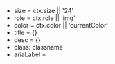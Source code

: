 - size = ctx.size || '24' 
- role = ctx.role || 'img' 
- color = ctx.color || 'currentColor' 
- title = {} 
- desc = {} 
- class: classname 
- ariaLabel =  <icon file name>  